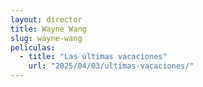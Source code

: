 ```yaml
---
layout: director
title: Wayne Wang
slug: wayne-wang
peliculas:
  - title: "Las últimas vacaciones"
    url: "2025/04/03/ultimas-vacaciones/"
---
```

